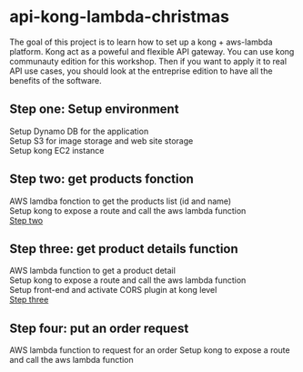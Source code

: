 # api-kong-lambda-christmas

The goal of this project is to learn how to set up a kong + aws-lambda platform.
Kong act as a poweful and flexible API gateway. You can use kong communauty edition for this workshop. Then if you want to apply it to real API use cases, you should look at the entreprise edition to have all the benefits of the software.

## Step one: Setup  environment

Setup Dynamo DB for the application
<br/>Setup S3 for image storage and web site storage
<br/>Setup kong EC2 instance

## Step two: get products fonction

AWS lamdba fonction to get the products list (id and name)
<br/>Setup kong to expose a route and call the aws lambda function
<br/>[Step two](./workshop/step2/step2.md)

## Step three: get product details function 

AWS lambda function to get a product detail
<br/>Setup kong to expose a route and call the aws lambda function
<br/>Setup front-end and activate CORS plugin at kong level
<br/>[Step three](./workshop/step3/step3.md)

## Step four: put an order request

AWS lambda function to request for an order
Setup kong to expose a route and call the aws lambda function

